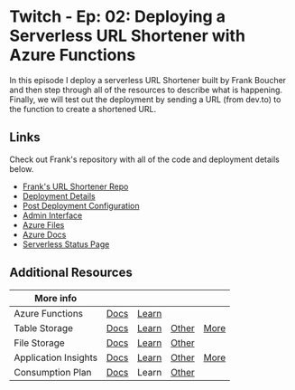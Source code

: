 # Twitch - Ep: 02: Deploying a Serverless URL Shortener with Azure Functions

In this episode I deploy a serverless URL Shortener built by Frank Boucher and then step through all of the resources to describe what is happening. Finally, we will test out the deployment by sending a URL (from dev.to) to the function to create a shortened URL.

## Links

Check out Frank's repository with all of the code and deployment details below.

- [Frank's URL Shortener Repo](https://github.com/FBoucher/AzUrlShortener)
- [Deployment Details](https://github.com/FBoucher/AzUrlShortener/blob/master/azFunctions-deployment.md)
- [Post Deployment Configuration](https://github.com/FBoucher/AzUrlShortener/blob/master/post-deployment-configuration.md)
- [Admin Interface](https://github.com/FBoucher/AzUrlShortener/blob/master/src/adminTools/README.md)
- [Azure Files](https://aka.ms/learnmore/filestorage/?WT_.mc_id=github-twitch02-jahand)
- [Azure Docs](https://docs.microsoft.com/en-us/?WT_.mc_id=github-twitch02-jahand)
- [Serverless Status Page](https://dev.to/azure/build-a-serverless-status-page-with-azure-functions-signalr-and-static-html-5106)

## Additional Resources

|More info   |   |   |   |   |
|---|---|---|---|---|
|Azure Functions  |[Docs](https://docs.microsoft.com/en-us/azure/azure-functions/functions-overview/?WT_.mc_id=github-twitch02-jahand)   |[Learn](https://docs.microsoft.com/en-us/learn/modules/build-api-azure-functions/?WT_.mc_id=github-twitch02-jahand)   |   |   |   |
|Table Storage   |[Docs](https://docs.microsoft.com/en-us/azure/marketplace/cloud-partner-portal-orig/cloud-partner-portal-lead-management-instructions-azure-table/?WT_.mc_id=github-twitch02-jahand)   |[Learn](https://docs.microsoft.com/en-us/learn/modules/create-azure-storage-account/?WT_.mc_id=github-twitch02-jahand) | [Other](https://docs.microsoft.com/en-us/azure/azure-functions/functions-bindings-storage-table?tabs=csharp?WT.mc_id=github-twitch02-jahand)   | [More](https://docs.microsoft.com/en-us/azure/azure-functions/storage-considerations/?WT.mc_id=github-twitch02-jahand)   |
|File Storage   |[Docs](https://docs.microsoft.com/en-us/azure/storage/files/?WT.mc_id=github-twitch02-jahand)   |[Learn](https://docs.microsoft.com/en-us/learn/modules/choose-storage-approach-in-azure/?WT.mc_id=github-twitch02-jahand)   | [Other](https://azure.microsoft.com/en-us/services/storage/files/?WT.mc_id=github-twitch02-jahand)  |   |
|Application Insights   |[Docs](https://docs.microsoft.com/en-us/azure/azure-monitor/azure-monitor-app-hub/?WT.mc_id=github-twitch02-jahand)   |[Learn](https://docs.microsoft.com/en-us/learn/modules/capture-page-load-times-application-insights/?WT_.mc_id=github-twitch02-jahand)   | [Other](https://docs.microsoft.com/en-us/azure/azure-monitor/overview/?WT_.mc_id=github-twitch02-jahand)  | [More](https://docs.microsoft.com/en-us/azure/azure-monitor/app/app-insights-overview/?WT_.mc_id=github-twitch02-jahand)   |
|Consumption Plan  |[Docs](https://azure.microsoft.com/en-us/pricing/details/functions/?WT.mc_id=github-twitch02-jahand)   |Learn   |[Other](https://docs.microsoft.com/en-us/azure/azure-functions/functions-consumption-costs/?WT.mc_id=github-twitch02-jahand)   |